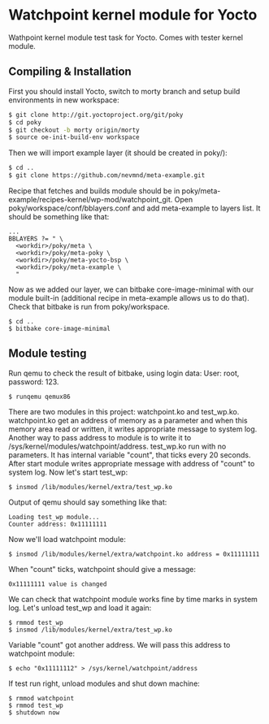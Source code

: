 Watchpoint kernel module for Yocto
========

Wathpoint kernel module test task for Yocto. 
Comes with tester kernel module.

## Compiling & Installation

First you should install Yocto, switch to morty branch and setup build environments in new workspace:

```bash
$ git clone http://git.yoctoproject.org/git/poky
$ cd poky
$ git checkout -b morty origin/morty
$ source oe-init-build-env workspace
```
Then we will import example layer (it should be created in poky/):
```bash
$ cd ..
$ git clone https://github.com/nevmnd/meta-example.git
```
Recipe that fetches and builds module should be in poky/meta-example/recipes-kernel/wp-mod/watchpoint_git.
Open poky/workspace/conf/bblayers.conf and add meta-example to layers list. It should be something like that:
```
...
BBLAYERS ?= " \
  <workdir>/poky/meta \
  <workdir>/poky/meta-poky \
  <workdir>/poky/meta-yocto-bsp \
  <workdir>/poky/meta-example \
  "
  ```
Now as we added our layer, we can bitbake core-image-minimal with our module built-in (additional recipe in meta-example allows us to do that). Check that bitbake is run from poky/workspace.
```
$ cd ..
$ bitbake core-image-minimal
```
## Module testing

Run qemu to check the result of bitbake, using login data:
User: root, password: 123.
```
$ runqemu qemux86
```
There are two modules in this project: watchpoint.ko and test_wp.ko. 
watchpoint.ko get an address of memory as a parameter and when this memory area read or written, it writes appropriate message to system log. Another way to pass address to module is to write it to /sys/kernel/modules/watchpoint/address.
test_wp.ko run with no parameters. It has internal variable "count", that ticks every 20 seconds. After start module writes appropriate message with address of "count" to system log.
Now let's start test_wp:
```
$ insmod /lib/modules/kernel/extra/test_wp.ko
```
Output of qemu should say something like that:
```
Loading test_wp module...
Counter address: 0x11111111
```
Now we'll load watchpoint module:
```
$ insmod /lib/modules/kernel/extra/watchpoint.ko address = 0x11111111
```
When "count" ticks, watchpoint should give a message:
```
0x11111111 value is changed
```
We can check that watchpoint module works fine by time marks in system log.
Let's unload test_wp and load it again:
```
$ rmmod test_wp
$ insmod /lib/modules/kernel/extra/test_wp.ko
```
Variable "count" got another address. We will pass this address to watchpoint module:
```
$ echo "0x11111112" > /sys/kernel/watchpoint/address
```
If test run right, unload modules and shut down machine:
```
$ rmmod watchpoint
$ rmmod test_wp
$ shutdown now
```
